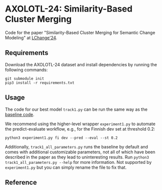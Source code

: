 # AXOLOTL-24: Similarity-Based Cluster Merging

Code for the paper "Similarity-Based Cluster Merging for Semantic Change Modeling" at [LChange'24](https://www.changeiskey.org/event/2024-acl-lchange/).

## Requirements

Download the AXOLOTL-24 dataset and install dependencies by running the following commands:

```
git submodule init  
pip3 install -r requirements.txt
```

## Usage

The code for our best model ```track1.py``` can be run the same way as the [baseline code](https://github.com/ltgoslo/axolotl24_shared_task/tree/main/code/baselines).

We recommend using the higher-level wrapper ```experiment1.py``` to automate the predict-evaluate workflow, e.g., for the Finnish dev set at threshold 0.2:
```
python3 experiment1.py fi dev --pred --eval --st 0.2
```

Additionally, ```track1_all_parameters.py``` runs the baseline by default and comes with additional customizable parameters, not all of which have been described in the paper as they lead to uninteresting results. Run ```python3 track1_all_parameters.py --help``` for more information. Not supported by ```experiment1.py``` but you can simply rename the file to fix that.

## Reference

